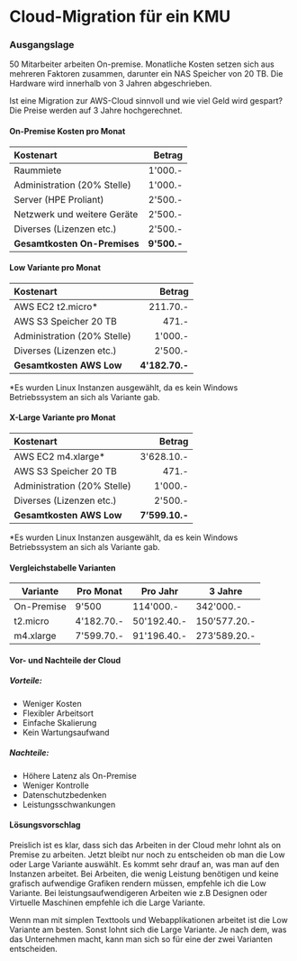 # Cloud-Migration für ein KMU

### Ausgangslage
50 Mitarbeiter arbeiten On-premise. Monatliche Kosten setzen sich aus mehreren Faktoren zusammen, darunter ein NAS Speicher von 20 TB. Die Hardware wird innerhalb von 3 Jahren abgeschrieben. 

Ist eine Migration zur AWS-Cloud sinnvoll und wie viel Geld wird gespart? Die Preise werden auf 3 Jahre hochgerechnet. 

#### On-Premise Kosten pro Monat

| **Kostenart**                |  **Betrag** |
| :--------------------------- | ----------: |
| Raummiete                    |     1'000.- |
| Administration (20% Stelle)  |     1'000.- |
| Server (HPE Proliant)        |     2'500.- |
| Netzwerk und weitere Geräte  |     2'500.- |
| Diverses (Lizenzen etc.)     |     2'500.- |
| **Gesamtkosten On-Premises** | **9'500.-** |
#### Low Variante pro Monat

| **Kostenart**               |     **Betrag** |
| :-------------------------- | -------------: |
| AWS EC2 t2.micro\*          |       211.70.- |
| AWS S3 Speicher 20 TB       |          471.- |
| Administration (20% Stelle) |        1'000.- |
| Diverses (Lizenzen etc.)    |        2'500.- |
| **Gesamtkosten AWS Low**    | **4'182.70.-** |
\*Es wurden Linux Instanzen ausgewählt, da es kein Windows Betriebssystem an sich als Variante gab. 

#### X-Large Variante pro Monat

| **Kostenart**               |     **Betrag** |
| :-------------------------- | -------------: |
| AWS EC2 m4.xlarge\*         |     3'628.10.- |
| AWS S3 Speicher 20 TB       |          471.- |
| Administration (20% Stelle) |        1'000.- |
| Diverses (Lizenzen etc.)    |        2'500.- |
| **Gesamtkosten AWS Low**    | **7’599.10.-** |
\*Es wurden Linux Instanzen ausgewählt, da es kein Windows Betriebssystem an sich als Variante gab. 

#### Vergleichstabelle Varianten

| Variante   | Pro Monat  | Pro Jahr    | 3 Jahre      |
| ---------- | ---------- | ----------- | ------------ |
| On-Premise | 9'500      | 114'000.-   | 342'000.-    |
| t2.micro   | 4'182.70.- | 50'192.40.- | 150’577.20.- |
| m4.xlarge  | 7'599.70.- | 91'196.40.- | 273’589.20.- |
#### Vor- und Nachteile der Cloud

##### Vorteile:
- Weniger Kosten
- Flexibler Arbeitsort
- Einfache Skalierung
- Kein Wartungsaufwand

##### Nachteile:
- Höhere Latenz als On-Premise
- Weniger Kontrolle
- Datenschutzbedenken
- Leistungsschwankungen

#### Lösungsvorschlag
Preislich ist es klar, dass sich das Arbeiten in der Cloud mehr lohnt als on Premise zu arbeiten. Jetzt bleibt nur noch zu entscheiden ob man die Low oder Large Variante auswählt. Es kommt sehr drauf an, was man auf den Instanzen arbeitet. Bei Arbeiten, die wenig Leistung benötigen und keine grafisch aufwendige Grafiken rendern müssen, empfehle ich die Low Variante. Bei leistungsaufwendigeren Arbeiten wie z.B Designen oder Virtuelle Maschinen empfehle ich die Large Variante.

Wenn man mit simplen Texttools und Webapplikationen arbeitet ist die Low Variante am besten. Sonst lohnt sich die Large Variante. Je nach dem, was das Unternehmen macht, kann man sich so für eine der zwei Varianten entscheiden. 